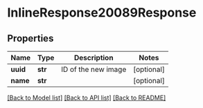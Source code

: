 # InlineResponse20089Response

## Properties
Name | Type | Description | Notes
------------ | ------------- | ------------- | -------------
**uuid** | **str** | ID of the new image | [optional] 
**name** | **str** |  | [optional] 

[[Back to Model list]](../README.md#documentation-for-models) [[Back to API list]](../README.md#documentation-for-api-endpoints) [[Back to README]](../README.md)


